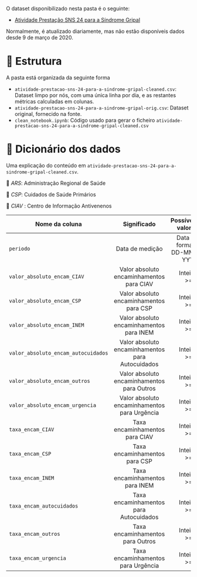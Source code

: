 O dataset disponibilizado nesta pasta é o seguinte:

- [Atividade Prestação SNS 24 para a Síndrome Gripal](https://transparencia.sns.gov.pt/explore/dataset/atividade-prestacao-sns-24-para-a-sindrome-gripal/table/?sort=periodo)

Normalmente, é atualizado diariamente, mas não estão disponíveis dados desde 9 de março de 2020.

# 🧱 Estrutura

A pasta está organizada da seguinte forma
+ `atividade-prestacao-sns-24-para-a-sindrome-gripal-cleaned.csv`: Dataset limpo por nós, com uma única linha por dia, e as restantes métricas calculadas em colunas. 
+ `atividade-prestacao-sns-24-para-a-sindrome-gripal-orig.csv`: Dataset original, fornecido na fonte.
+ `clean_notebook.ipynb`: Código usado para gerar o ficheiro `atividade-prestacao-sns-24-para-a-sindrome-gripal-cleaned.csv`

# 📔 Dicionário dos dados

Uma explicação do conteúdo em `atividade-prestacao-sns-24-para-a-sindrome-gripal-cleaned.csv`. 

📝 _ARS_: Administração Regional de Saúde 

📝 _CSP_: Cuidados de Saúde Primários 

📝 _CIAV_ : Centro de Informação Antivenenos

| Nome da coluna        | Significado           | Possíveis valores  |
| ------------- |:-------------:| -----:|
| `periodo` | Data de medição | Data no formato DD-MM-YYYY |
| `valor_absoluto_encam_CIAV` | Valor absoluto encaminhamentos para CIAV | Inteiro, >= 0 |
| `valor_absoluto_encam_CSP` | Valor absoluto encaminhamentos para CSP | Inteiro, >= 0 |
| `valor_absoluto_encam_INEM` | Valor absoluto encaminhamentos para INEM | Inteiro, >= 0 |
| `valor_absoluto_encam_autocuidados` | Valor absoluto encaminhamentos para Autocuidados | Inteiro, >= 0 |
| `valor_absoluto_encam_outros` | Valor absoluto encaminhamentos para Outros | Inteiro, >= 0 |
| `valor_absoluto_encam_urgencia` | Valor absoluto encaminhamentos para Urgência | Inteiro, >= 0 |
| `taxa_encam_CIAV` | Taxa encaminhamentos para CIAV | Inteiro, >= 0 |
| `taxa_encam_CSP` | Taxa encaminhamentos para CSP | Inteiro, >= 0 |
| `taxa_encam_INEM` | Taxa encaminhamentos para INEM | Inteiro, >= 0 |
| `taxa_encam_autocuidados` | Taxa encaminhamentos para Autocuidados | Inteiro, >= 0 |
| `taxa_encam_outros` | Taxa encaminhamentos para Outros | Inteiro, >= 0 |
| `taxa_encam_urgencia` | Taxa encaminhamentos para Urgência | Inteiro, >= 0 |



